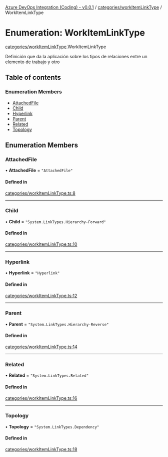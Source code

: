 [Azure DevOps Integration (Coding) - v0.0.1](../README.md) / [categories/workItemLinkType](../modules/categories_workItemLinkType.md) / WorkItemLinkType

# Enumeration: WorkItemLinkType

[categories/workItemLinkType](../modules/categories_workItemLinkType.md).WorkItemLinkType

Definición que da la aplicación sobre los tipos de relaciones entre un elemento de trabajo y otro

## Table of contents

### Enumeration Members

- [AttachedFile](categories_workItemLinkType.WorkItemLinkType.md#attachedfile)
- [Child](categories_workItemLinkType.WorkItemLinkType.md#child)
- [Hyperlink](categories_workItemLinkType.WorkItemLinkType.md#hyperlink)
- [Parent](categories_workItemLinkType.WorkItemLinkType.md#parent)
- [Related](categories_workItemLinkType.WorkItemLinkType.md#related)
- [Topology](categories_workItemLinkType.WorkItemLinkType.md#topology)

## Enumeration Members

### AttachedFile

• **AttachedFile** = ``"AttachedFile"``

#### Defined in

[categories/workItemLinkType.ts:8](https://github.com/jeysgar1/azure-devops-api-kms/blob/28b9ee1/src/categories/workItemLinkType.ts#L8)

___

### Child

• **Child** = ``"System.LinkTypes.Hierarchy-Forward"``

#### Defined in

[categories/workItemLinkType.ts:10](https://github.com/jeysgar1/azure-devops-api-kms/blob/28b9ee1/src/categories/workItemLinkType.ts#L10)

___

### Hyperlink

• **Hyperlink** = ``"Hyperlink"``

#### Defined in

[categories/workItemLinkType.ts:12](https://github.com/jeysgar1/azure-devops-api-kms/blob/28b9ee1/src/categories/workItemLinkType.ts#L12)

___

### Parent

• **Parent** = ``"System.LinkTypes.Hierarchy-Reverse"``

#### Defined in

[categories/workItemLinkType.ts:14](https://github.com/jeysgar1/azure-devops-api-kms/blob/28b9ee1/src/categories/workItemLinkType.ts#L14)

___

### Related

• **Related** = ``"System.LinkTypes.Related"``

#### Defined in

[categories/workItemLinkType.ts:16](https://github.com/jeysgar1/azure-devops-api-kms/blob/28b9ee1/src/categories/workItemLinkType.ts#L16)

___

### Topology

• **Topology** = ``"System.LinkTypes.Dependency"``

#### Defined in

[categories/workItemLinkType.ts:18](https://github.com/jeysgar1/azure-devops-api-kms/blob/28b9ee1/src/categories/workItemLinkType.ts#L18)
